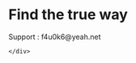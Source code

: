 
<!DOCTYPE html>
<html lang="en">
  <head>
    <meta charset="UTF-8">
    <meta name="viewport" content="width=device-width, initial-scale=1">
    <title>awm98k.github.io</title>
    <link href="/assets/css/style.css?v=1de4e2626033da4f3d0a8a57d2f93d6b0b167268" rel="stylesheet">
  </head>
  <body>
    <div class="container markdown-body">
      <h1 id="find-the-true-way">Find the true way</h1>
<p>Support : f4u0k6@yeah.net</p>

    </div>
  </body>
</html>
